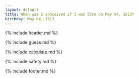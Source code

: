 ```yaml
---
layout: default
title: When was I conceived if I was born on May 04, 1913?
birthday: May 04, 1913
---
```


{% include header.md %}

{% include guess.md %}

{% include calculate.md %}

{% include safety.md %}

{% include footer.md %}




